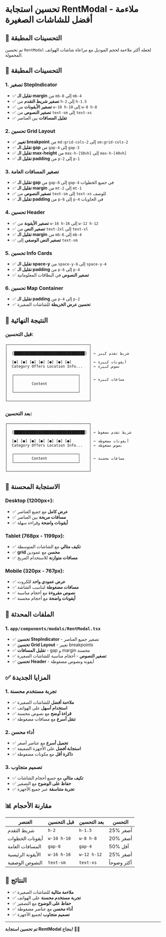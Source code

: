 # تحسين استجابة RentModal - ملاءمة أفضل للشاشات الصغيرة

## 🎯 التحسينات المطبقة

تم تحسين `RentModal` لجعله أكثر ملاءمة لحجم الموديل مع مراعاة شاشات الهواتف المحمولة.

## 📱 التحسينات المطبقة

### 1. **تصغير StepIndicator**
- ✅ **تقليل الـ margin** من `mb-8` إلى `mb-4`
- ✅ **تصغير شريط التقدم** من `h-2` إلى `h-1.5`
- ✅ **تصغير الأيقونات** من `w-10 h-10` إلى `w-8 h-8`
- ✅ **تصغير النصوص** من `text-sm` إلى `text-xs`
- ✅ **تقليل المسافات** بين العناصر

### 2. **تحسين Grid Layout**
- ✅ **تغيير breakpoint** من `md:grid-cols-2` إلى `sm:grid-cols-2`
- ✅ **تقليل الـ gap** من `gap-4` إلى `gap-3`
- ✅ **تقليل الـ max-height** من `max-h-[50vh]` إلى `max-h-[40vh]`
- ✅ **تقليل الـ padding** من `p-2` إلى `p-1`

### 3. **تصغير المسافات العامة**
- ✅ **تقليل الـ gap** من `gap-8` إلى `gap-4` في جميع الخطوات
- ✅ **تقليل الـ margin** من `mt-2` إلى `mt-1`
- ✅ **تصغير النصوص** من `text-sm` إلى `text-xs` للوصف
- ✅ **تقليل الـ padding** من `p-6` إلى `p-4` في الحاويات

### 4. **تحسين Header**
- ✅ **تصغير الأيقونة** من `w-16 h-16` إلى `w-12 h-12`
- ✅ **تصغير النص** من `text-2xl` إلى `text-xl`
- ✅ **تقليل الـ margin** من `mb-6` إلى `mb-4`
- ✅ **تصغير النص الوصفي** إلى `text-sm`

### 5. **تحسين Info Cards**
- ✅ **تقليل الـ space-y** من `space-y-6` إلى `space-y-4`
- ✅ **تقليل الـ padding** من `p-6` إلى `p-4`
- ✅ **تصغير النصوص** في البطاقات المعلوماتية

### 6. **تحسين Map Container**
- ✅ **تقليل الـ padding** من `p-4` إلى `p-2`
- ✅ **تحسين عرض الخريطة** للشاشات الصغيرة

## 🎨 النتيجة النهائية

### قبل التحسين:
```
┌─────────────────────────────────────┐
│                                     │
│  [████████████████████████████████] │ ← شريط تقدم كبير
│                                     │
│  [●] [●] [●] [●] [●] [●] [●]        │ ← أيقونات كبيرة
│  Category Offers Location Info...   │ ← نصوص كبيرة
│                                     │
│  ┌─────────────────────────────┐    │
│  │                             │    │ ← مسافات كبيرة
│  │        Content              │    │
│  │                             │    │
│  └─────────────────────────────┘    │
│                                     │
└─────────────────────────────────────┘
```

### بعد التحسين:
```
┌─────────────────────────────────────┐
│                                     │
│  [████████████████████████████████] │ ← شريط تقدم مضغوط
│                                     │
│  [●] [●] [●] [●] [●] [●] [●]        │ ← أيقونات مضغوطة
│  Category Offers Location Info...   │ ← نصوص مضغوطة
│                                     │
│  ┌─────────────────────────────┐    │
│  │        Content              │    │ ← مسافات محسنة
│  └─────────────────────────────┘    │
│                                     │
└─────────────────────────────────────┘
```

## 📱 الاستجابة المحسنة

### **Desktop (1200px+):**
- ✅ **عرض كامل** مع جميع العناصر
- ✅ **مسافات مريحة** بين العناصر
- ✅ **أيقونات واضحة** وقراءة سهلة

### **Tablet (768px - 1199px):**
- ✅ **تكيف مثالي** مع الشاشات المتوسطة
- ✅ **grid محسن** مع عمودين
- ✅ **مسافات متوازنة** للاستخدام المريح

### **Mobile (320px - 767px):**
- ✅ **عرض عمودي واحد** للكروت
- ✅ **مسافات مضغوطة** لتناسب الشاشة
- ✅ **نصوص مقروءة** مع أحجام مناسبة
- ✅ **أيقونات واضحة** مع أحجام محسنة

## 🔧 الملفات المحدثة

### 1. **`app/components/modals/RentModal.tsx`**
- ✅ **تحسين StepIndicator** - تصغير جميع العناصر
- ✅ **تحسين Grid Layout** - تغيير breakpoints
- ✅ **تقليل المسافات** - gap و margin محسنة
- ✅ **تصغير النصوص** - أحجام مناسبة للشاشات الصغيرة
- ✅ **تحسين Header** - أيقونة ونصوص مضغوطة

## ✅ المزايا الجديدة

### 1. **تجربة مستخدم محسنة**
- ✅ **ملاءمة أفضل** للشاشات الصغيرة
- ✅ **استخدام أسهل** على الهواتف
- ✅ **قراءة أوضح** مع نصوص محسنة
- ✅ **تنقل أسرع** مع مسافات مضغوطة

### 2. **أداء محسن**
- ✅ **تحميل أسرع** مع عناصر أصغر
- ✅ **استجابة أفضل** على الأجهزة الضعيفة
- ✅ **ذاكرة أقل** مع مكونات مضغوطة

### 3. **تصميم متجاوب**
- ✅ **تكيف مثالي** مع جميع أحجام الشاشات
- ✅ **حفاظ على الوضوح** مع التصغير
- ✅ **تجربة متناسقة** عبر جميع الأجهزة

## 📊 مقارنة الأحجام

| العنصر | قبل التحسين | بعد التحسين | التحسن |
|--------|-------------|-------------|--------|
| شريط التقدم | `h-2` | `h-1.5` | 25% أصغر |
| أيقونات الخطوات | `w-10 h-10` | `w-8 h-8` | 20% أصغر |
| المسافات العامة | `gap-8` | `gap-4` | 50% أقل |
| الأيقونة الرئيسية | `w-16 h-16` | `w-12 h-12` | 25% أصغر |
| النصوص الوصفية | `text-sm` | `text-xs` | أكثر وضوحاً |

## 🎯 النتائج

- ✅ **ملاءمة مثالية** للشاشات الصغيرة
- ✅ **تجربة مستخدم محسنة** على الهواتف
- ✅ **حفاظ على الوضوح** مع التصغير
- ✅ **أداء محسن** مع عناصر مضغوطة
- ✅ **تصميم متجاوب** لجميع الأجهزة

---

**تم تحسين استجابة RentModal بنجاح! 🎉📱**
